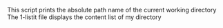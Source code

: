 This script prints the absolute path name of the current working directory
The 1-listit file displays the content list of my directory
